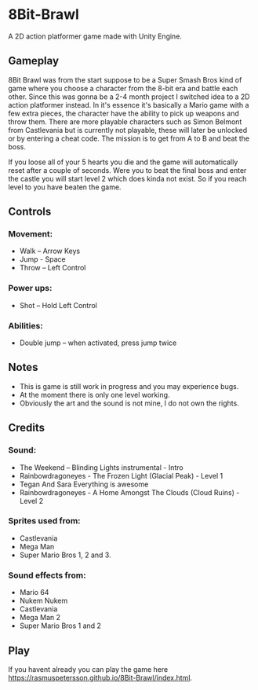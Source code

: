 # 8Bit-Brawl

A 2D action platformer game made with Unity Engine.

## Gameplay 

8Bit Brawl was from the start suppose to be a Super Smash Bros kind of game where you choose a character from the 8-bit era and battle each other. Since this was gonna be a 2-4 month project I switched idea to a 2D action platformer instead. In it's essence it's basically a Mario game with a few extra pieces, the character have the ability to pick up weapons and throw them. There are more playable characters such as Simon Belmont from Castlevania but is currently not playable, these will later be unlocked or by entering a cheat code. The mission is to get from A to B and beat the boss.  
 
If you loose all of your 5 hearts you die and the game will automatically reset after a couple of seconds. Were you to beat the final boss and enter the castle you will start level 2 which does kinda not exist. So if you reach level to you have beaten the game. 

## Controls
### Movement:
  - Walk – Arrow Keys
  - Jump - Space
  - Throw – Left Control  
### Power ups:
  - Shot – Hold Left Control
### Abilities:
  - Double jump – when activated, press jump twice
     

## Notes
  - This is game is still work in progress and you may experience bugs.
  - At the moment there is only one level working.
  - Obviously the art and the sound is not mine, I do not own the rights.

## Credits 
### Sound:  
  - The Weekend – Blinding Lights instrumental - Intro
  - Rainbowdragoneyes - The Frozen Light (Glacial Peak) - Level 1
  - Tegan And Sara Everything is awesome 
  - Rainbowdragoneyes - A Home Amongst The Clouds (Cloud Ruins) - Level 2

### Sprites used from: 
  - Castlevania
  - Mega Man
  - Super Mario Bros 1, 2 and 3. 

### Sound effects from: 
  - Mario 64
  - Nukem Nukem
  - Castlevania
  - Mega Man 2
  - Super Mario Bros 1 and 2

## Play

If you havent already you can play the game here https://rasmuspetersson.github.io/8Bit-Brawl/index.html.
